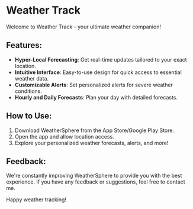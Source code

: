 # Weather Track

Welcome to Weather Track - your ultimate weather companion!

## Features:

- **Hyper-Local Forecasting**: Get real-time updates tailored to your exact location.
- **Intuitive Interface**: Easy-to-use design for quick access to essential weather data.
- **Customizable Alerts**: Set personalized alerts for severe weather conditions.
- **Hourly and Daily Forecasts**: Plan your day with detailed forecasts.

## How to Use:

1. Download WeatherSphere from the App Store/Google Play Store.
2. Open the app and allow location access.
3. Explore your personalized weather forecasts, alerts, and more!

## Feedback:

We're constantly improving WeatherSphere to provide you with the best experience. If you have any feedback or suggestions, feel free to contact me.

Happy weather tracking!

